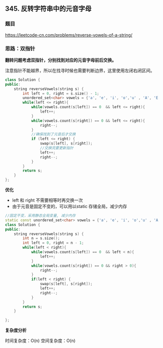 ## 345. 反转字符串中的元音字母

### 题目

https://leetcode-cn.com/problems/reverse-vowels-of-a-string/

### 思路：双指针 

**翻转问题考虑双指针，分别找到对应的元音字母前后交换。** 

注意指针不能越界，所以在找寻时候也需要判断边界，这里使用左闭右闭区间。

```cpp
class Solution {
public:
    string reverseVowels(string s) {
        int left = 0, right = s.size() - 1;
        unordered_set<char> vowels = {'a', 'e', 'i', 'o','u' , 'A', 'E', 'I', 'O', 'U' };
        while(left <= right){
            while(vowels.count(s[left]) == 0  && left <= right){
                left++;
            }
            while(vowels.count(s[right]) == 0 && left <= right){
                right--;
            }
            //确保找到了元音后才交换
            if (left <= right) {
                swap(s[left], s[right]);
                //交换完要更新指针
                left++;
                right--;
            }
        }
        return s;
    }  
};
```

**优化**

- left 和 right 不需要相等时再交换一次
- 由于元音是固定不变的，可以用以static 存储全局，减少内存

```cpp
//固定不变，采用静态全局变量, 减少内存
static const unordered_set<char> vowels = {'a', 'e', 'i', 'o','u' , 'A', 'E', 'I', 'O', 'U' };
class Solution {
public: 
    string reverseVowels(string s) {
        int n = s.size();
        int left = 0, right = n - 1;
        while(left < right){
            while(vowels.count(s[left]) == 0  && left < n){
                left++;
            }
            while(vowels.count(s[right]) == 0 && right > 0){
                right--;
            }
            if(left < right) {
                swap(s[left], s[right]);
                left++;
                right--;
            }
        }
        return s;
    }
    
};
```

**复杂度分析**

时间复杂度：O(n)
空间复杂度：O(n)